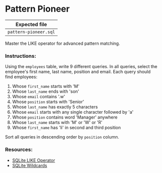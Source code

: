 # Pattern Pioneer

| Expected file |
| ------------- |
| `pattern-pioneer.sql` |

Master the LIKE operator for advanced pattern matching.

### Instructions:

Using the `employees` table, write 9 different queries. In all queries, select the employee's first name, last name, position and email.
Each query should find employees:

1. Whose `first_name` starts with 'M'
2. Whose `last_name` ends with 'son'
3. Whose `email` contains '.w'
4. Whose `position` starts with 'Senior'
5. Whose `last_name` has exactly 5 characters
6. Whose `email` starts with any single character followed by 'a'
7. Whose `position` contains word 'Manager' anywhere
8. Whose `last_name` starts with 'M' or 'W' or 'R'
9. Whose `first_name` has 'li' in second and third position

Sort all queries in descending order by `position` column.

### Resources:

- [SQLite LIKE Operator](https://www.sqlitetutorial.net/sqlite-like/)
- [SQLite Wildcards](https://www.alphacodingskills.com/sqlite/sqlite-wildcards.php)
